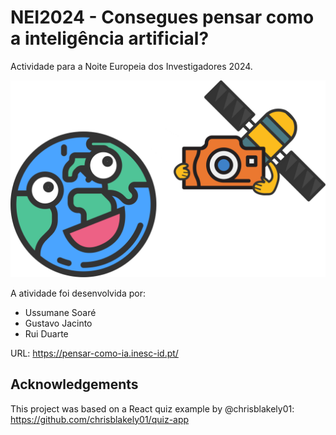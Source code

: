 # NEI2024 - Consegues pensar como a inteligência artificial?

Actividade para a Noite Europeia dos Investigadores 2024.

![](https://raw.githubusercontent.com/A46006/nei2024/master/src/assets/app-img.svg)

A atividade foi desenvolvida por:

- Ussumane Soaré
- Gustavo Jacinto
- Rui Duarte


URL: https://pensar-como-ia.inesc-id.pt/


## Acknowledgements

This project was based on a React quiz example by @chrisblakely01: https://github.com/chrisblakely01/quiz-app
